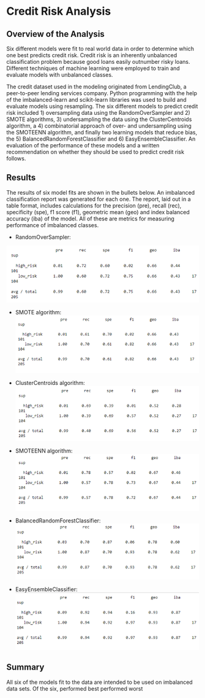 # Credit Risk Analysis
## Overview of the Analysis
Six different models were fit to real world data in order to determine which one best predicts credit risk.  Credit risk is an inherently unbalanced classification problem because good loans easily outnumber risky loans. Different techniques of machine learning were employed to train and evaluate models with unbalanced classes.   

The credit dataset used in the modeling originated from LendingClub, a peer-to-peer lending services company.  Python programming with the help of the imbalanced-learn and scikit-learn libraries was used to build and evaluate models using resampling.  The six different models to predict credit risk included 1) oversampling data using the RandomOverSampler and 2) SMOTE algorithms, 3) undersampling the data using the ClusterCentroids algorithm, a 4) combinatorial approach of over- and undersampling using the SMOTEENN algorithm, and finally two learning models that reduce bias, the 5) BalancedRandomForestClassifier and 6) EasyEnsembleClassifier. An evaluation of the performance of these models and a written recommendation on whether they should be used to predict credit risk follows.

## Results
The results of six model fits are shown in the bullets below.  An imbalanced classification report was generated for each one.  The report, laid out in a table format, includes calculations for the precision (pre), recall (rec), specificity (spe), f1 score (f1), geometric mean (geo) and index balanced accuracy (iba) of the model. All of these are metrics for measuring performance of imbalanced classes.  

* RandomOverSampler: 

![RandomOversampler model imbalanced classification report](screenshots/model1.png)

* SMOTE algorithm: 
![SMOTE Algorithm model imbalanced classification report](screenshots/model2.png)

* ClusterCentroids algorithm:
![Cluster Centroids algorithm model imbalanced classification report](screenshots/model3.png)

* SMOTEENN algorithm:
![SMOTEENN algorithm model imbalanced classification report](screenshots/model4.png)

* BalancedRandomForestClassifier:
![BalancedRandomForestClassifier model imbalanced classification report](screenshots/model5.png)

* EasyEnsembleClassifier:
![EasyEnsembleClassifier model imbalanced classification report](screenshots/model6.png)

## Summary
All six of the models fit to the data are intended to be used on imbalanced data sets.  Of the six, performed best performed worst


